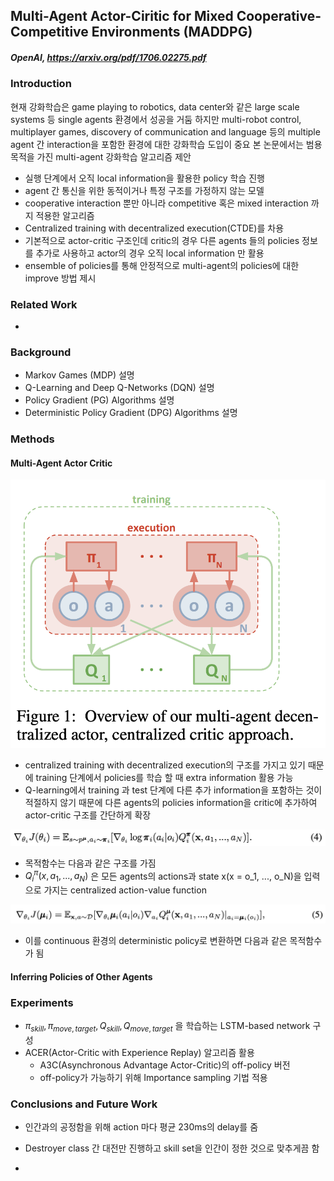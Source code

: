 ## Multi-Agent Actor-Ciritic for Mixed Cooperative-Competitive Environments (MADDPG)

##### OpenAI, https://arxiv.org/pdf/1706.02275.pdf

### Introduction

현재 강화학습은 game playing to robotics, data center와 같은 large scale systems 등 single agents 환경에서 성공을 거둠
하지만 multi-robot control, multiplayer games, discovery of communication and language 등의 multiple agent 간 interaction을 포함한 환경에 대한 강화학습 도입이 중요
본 논문에서는 범용 목적을 가진 multi-agent 강화학습 알고리즘 제안

- 실행 단계에서 오직 local information을 활용한 policy 학습 진행
- agent 간 통신을 위한 동적이거나 특정 구조를 가정하지 않는 모델
- cooperative interaction 뿐만 아니라 competitive 혹은 mixed interaction 까지 적용한 알고리즘
- Centralized training with decentralized execution(CTDE)를 차용
- 기본적으로 actor-critic 구조인데 critic의 경우 다른 agents 들의 policies 정보를 추가로 사용하고 actor의 경우 오직 local information 만 활용
- ensemble of policies를 통해 안정적으로 multi-agent의 policies에 대한 improve 방법 제시

### Related Work

- 

### Background

- Markov Games (MDP) 설명
- Q-Learning and Deep Q-Networks (DQN) 설명
- Policy Gradient (PG) Algorithms 설명
- Deterministic Policy Gradient (DPG) Algorithms 설명

### Methods

#### Multi-Agent Actor Critic

![Overview of our multi-agent decentralized actor, centralized critic approach](paper_images/MADDPG_image1.PNG)

- centralized training with decentralized execution의 구조를 가지고 있기 때문에 training 단계에서 policies를 학습 할 때 extra information 활용 가능
- Q-learning에서 training 과 test 단계에 다른 추가 information을 포함하는 것이 적절하지 않기 때문에 다른 agents의 policies information을 critic에 추가하여 actor-critic 구조를 간단하게 확장

![Object function](paper_images/MADDPG_image2.PNG)

- 목적함수는 다음과 같은 구조를 가짐
- $Q_i^\pi(x, a_1, ..., a_N)$ 은 모든 agents의 actions과 state x(x = o_1, ..., o_N)을 입력으로 가지는 centralized action-value function

![Object function](paper_images/MADDPG_image3.PNG)

- 이를 continuous 환경의 deterministic policy로 변환하면 다음과 같은 목적함수가 됨

#### Inferring Policies of Other Agents



### Experiments

- $\pi_{skill} , \pi_{move, target}, Q_{skill}, Q_{move, target}$ 을 학습하는 LSTM-based network 구성
- ACER(Actor-Critic with Experience Replay) 알고리즘 활용 
  - A3C(Asynchronous Advantage Actor-Critic)의 off-policy 버전
  - off-policy가 가능하기 위해 Importance sampling 기법 적용

### Conclusions and Future Work

- 인간과의 공정함을 위해 action 마다 평균 230ms의 delay를 줌
- Destroyer class 간 대전만 진행하고 skill set을 인간이 정한 것으로 맞추게끔 함

- 